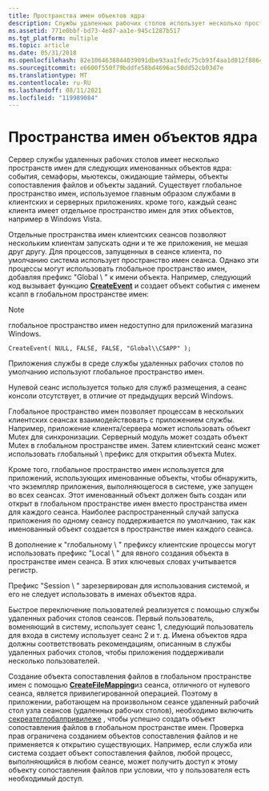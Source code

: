 ```yaml
---
title: Пространства имен объектов ядра
description: Службы удаленных рабочих столов использует несколько пространств имен для объектов ядра; глобальное пространство имен используется главным образом службами в клиентских и серверных приложениях.
ms.assetid: 771e0bbf-bd73-4e87-aa1e-945c1287b517
ms.tgt_platform: multiple
ms.topic: article
ms.date: 05/31/2018
ms.openlocfilehash: 82e1064638844039091dbe93aa1fedc75cb93f4aa1d012f8864e0154673c6cc4
ms.sourcegitcommit: e6600f550f79bddfe58bd4696ac50dd52cb03d7e
ms.translationtype: MT
ms.contentlocale: ru-RU
ms.lasthandoff: 08/11/2021
ms.locfileid: "119989084"
---
```

# <a name="kernel-object-namespaces"></a>Пространства имен объектов ядра

Сервер службы удаленных рабочих столов имеет несколько пространств имен для следующих именованных объектов ядра: события, семафоры, мьютексы, ожидающие таймеры, объекты сопоставления файлов и объекты заданий. Существует глобальное пространство имен, используемое главным образом службами в клиентских и серверных приложениях. кроме того, каждый сеанс клиента имеет отдельное пространство имен для этих объектов, например в Windows Vista.

Отдельные пространства имен клиентских сеансов позволяют нескольким клиентам запускать одни и те же приложения, не мешая друг другу. Для процессов, запущенных в сеансе клиента, по умолчанию система использует пространство имен сеанса. Однако эти процессы могут использовать глобальное пространство имен, добавляя префикс "Global \\ " к имени объекта. Например, следующий код вызывает функцию [**CreateEvent**](/windows/desktop/api/synchapi/nf-synchapi-createeventa) и создает объект события с именем ксапп в глобальном пространстве имен:

> [!Note]  
> глобальное пространство имен недоступно для приложений магазина Windows.

 

`CreateEvent( NULL, FALSE, FALSE, "Global\\CSAPP" );`

Приложения службы в среде службы удаленных рабочих столов по умолчанию используют глобальное пространство имен.

Нулевой сеанс используется только для служб размещения, а сеанс консоли отсутствует, в отличие от предыдущих версий Windows.

Глобальное пространство имен позволяет процессам в нескольких клиентских сеансах взаимодействовать с приложением службы. Например, приложение клиента/сервера может использовать объект Mutex для синхронизации. Серверный модуль может создать объект Mutex в глобальном пространстве имен. Затем клиентский сеанс может использовать глобальный \\ префикс для открытия объекта Mutex.

Кроме того, глобальное пространство имен используется для приложений, использующих именованные объекты, чтобы обнаружить, что экземпляр приложения, выполняющегося в системе, уже запущен во всех сеансах. Этот именованный объект должен быть создан или открыт в глобальном пространстве имен вместо пространства имен для каждого сеанса. Наиболее распространенный случай запуска приложения по одному сеансу поддерживается по умолчанию, так как именованный объект создается в пространстве имен каждого сеанса.

В дополнение к "глобальному \\ " префиксу клиентские процессы могут использовать префикс "Local \\ " для явного создания объекта в пространстве имен сеанса. В этих ключевых словах учитывается регистр.

Префикс "Session \\ " зарезервирован для использования системой, и его не следует использовать в именах объектов ядра.

Быстрое переключение пользователей реализуется с помощью службы удаленных рабочих столов сеансов. Первый пользователь, воменяющий в систему, использует сеанс 1, следующий пользователь для входа в систему использует сеанс 2 и т. д. Имена объектов ядра должны соответствовать рекомендациям, описанным в службы удаленных рабочих столов, чтобы приложения поддерживали несколько пользователей.

Создание объекта сопоставления файлов в глобальном пространстве имен с помощью [**CreateFileMapping**](/windows/desktop/api/winbase/nf-winbase-createfilemappinga)из сеанса, отличного от нулевого сеанса, является привилегированной операцией. Поэтому в приложении, работающем на произвольном сеансе удаленный рабочий стол узла сеансов (удаленных рабочих столов), необходимо включить [секреатеглобалпривилеже](/windows/desktop/SecAuthZ/authorization-constants) , чтобы успешно создать объект сопоставления файлов в глобальном пространстве имен. Проверка прав ограничена созданием объектов сопоставления файлов и не применяется к открытию существующих. Например, если служба или система создает объект сопоставления файлов, любой процесс, выполняющийся в любом сеансе, может получить доступ к этому объекту сопоставления файлов при условии, что у пользователя есть необходимый доступ.

 

 